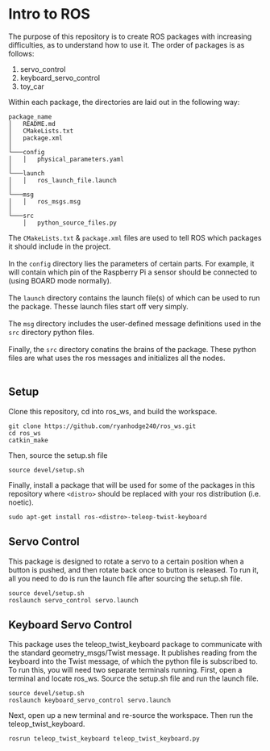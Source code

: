 # Intro to ROS
The purpose of this repository is to create ROS packages with increasing difficulties, as to understand how to use it. The order of packages is as follows:  
  
  1. servo_control
  2. keyboard_servo_control
  3. toy_car

Within each package, the directories are laid out in the following way:  
```
package_name
│   README.md
│   CMakeLists.txt
│   package.xml
│
└───config
│   │   physical_parameters.yaml
│
└───launch
│   │   ros_launch_file.launch
│
└───msg
│   │   ros_msgs.msg
│
└───src
    │   python_source_files.py
```

The `CMakeLists.txt` & `package.xml` files are used to tell ROS which packages it should include in the project.<br><br>
In the `config` directory lies the parameters of certain parts. For example, it will contain which pin of the Raspberry Pi a sensor should be connected to (using BOARD mode normally).<br><br>
The `launch` directory contains the launch file(s) of which can be used to run the package. Thesse launch files start off very simply.<br><br>
The `msg` directory includes the user-defined message definitions used in the `src` directory python files.<br><br>
Finally, the `src` directory conatins the brains of the package. These python files are what uses the ros messages and initializes all the nodes. <br><br>

## Setup
Clone this repository, cd into ros_ws, and build the workspace.
```Shell
git clone https://github.com/ryanhodge240/ros_ws.git
cd ros_ws
catkin_make
```
Then, source the setup.sh file
```Shell
source devel/setup.sh
```
Finally, install a package that will be used for some of the packages in this repository where `<distro>` should be replaced with your ros distribution (i.e. noetic). 
```Shell
sudo apt-get install ros-<distro>-teleop-twist-keyboard
```

## Servo Control
This package is designed to rotate a servo to a certain position when a button is pushed, and then rotate back once to button is released. To run it, all you need to do is run the launch file after sourcing the setup.sh file. 
```Shell
source devel/setup.sh
roslaunch servo_control servo.launch
```

## Keyboard Servo Control
This package uses the teleop_twist_keyboard package to communicate with the standard geometry_msgs/Twist message. It publishes reading from the keyboard into the Twist message, of which the python file is subscribed to. To run this, you will need two separate terminals running. First, open a terminal and locate ros_ws. Source the setup.sh file and run the launch file. 
```Shell
source devel/setup.sh
roslaunch keyboard_servo_control servo.launch
```

Next, open up a new terminal and re-source the workspace. Then run the teleop_twist_keyboard.
```Shell
rosrun teleop_twist_keyboard teleop_twist_keyboard.py
```